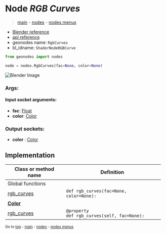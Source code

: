 # Node *RGB Curves*

> [main](../index.md) - [nodes](nodes.md) - [nodes menus](nodes_menus.md)

- [Blender reference](https://docs.blender.org/manual/en/latest/modeling/geometry_nodes/color/rgb_curves.html)
- [api reference](https://docs.blender.org/api/current/bpy.types.ShaderNodeRGBCurve.html)
- geonodes name: `RgbCurves`
- bl_idname: `ShaderNodeRGBCurve`

```python
from geonodes import nodes

node = nodes.RgbCurves(fac=None, color=None)
```

![Blender Image](https://docs.blender.org/manual/en/latest/_images/node-types_ShaderNodeRGBCurve.webp)

### Args:

#### Input socket arguments:

- **fac**: [Float](Float.md)
- **color**: [Color](Color.md)

### Output sockets:

- **color** : [Color](Color.md)

## Implementation

| Class or method name | Definition |
|----------------------|------------|
| Global functions |
| [rgb_curves](A.md#rgb_curves) | `def rgb_curves(fac=None, color=None):` |
| **[Color](Color.md)** |
| [rgb_curves](Color.md#rgb_curves) | `@property`<br> `def rgb_curves(self, fac=None):` |

<sub>Go to [top](#node-RGB-Curves) - [main](../index.md) - [nodes](nodes.md) - [nodes menus](nodes_menus.md)</sub>

